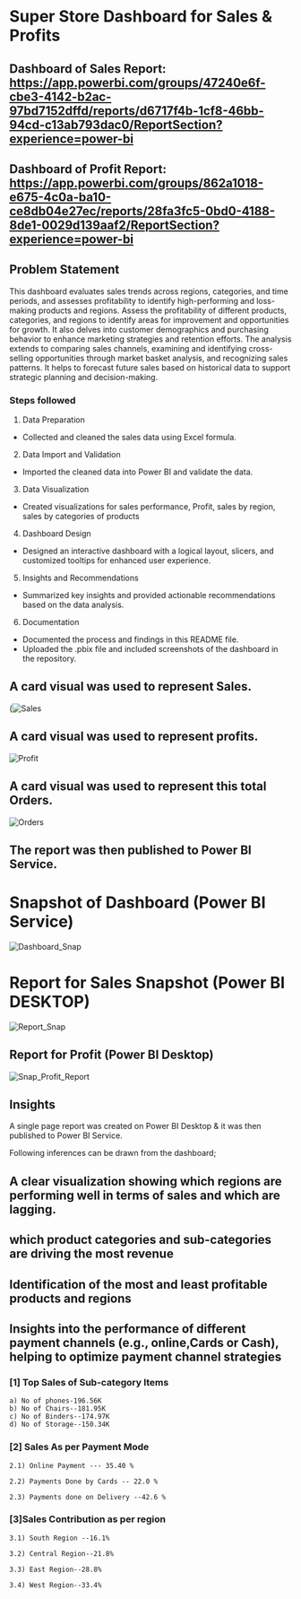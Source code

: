 # Super Store Dashboard for Sales & Profits

## Dashboard of Sales Report: https://app.powerbi.com/groups/47240e6f-cbe3-4142-b2ac-97bd7152dffd/reports/d6717f4b-1cf8-46bb-94cd-c13ab793dac0/ReportSection?experience=power-bi

## Dashboard of Profit Report: https://app.powerbi.com/groups/862a1018-e675-4c0a-ba10-ce8db04e27ec/reports/28fa3fc5-0bd0-4188-8de1-0029d139aaf2/ReportSection?experience=power-bi

## Problem Statement

This dashboard evaluates sales trends across regions, categories, and time periods, and assesses profitability to identify high-performing and loss-making products and regions. Assess the profitability of different products, categories, and regions to identify areas for improvement and opportunities for growth. It also delves into customer demographics and purchasing behavior to enhance marketing strategies and retention efforts. The analysis extends to comparing sales channels, examining and identifying cross-selling opportunities through market basket analysis, and recognizing sales patterns. It helps to forecast future sales based on historical data to support strategic planning and decision-making.


### Steps followed 

1. Data Preparation
- Collected and cleaned the sales data using Excel formula.

2. Data Import and Validation
- Imported the cleaned data into Power BI and validate the data.

3. Data Visualization
- Created visualizations for sales performance, Profit, sales by region, sales by categories of products

4. Dashboard Design
- Designed an interactive dashboard with a logical layout, slicers, and customized tooltips for enhanced user experience.

5. Insights and Recommendations
- Summarized key insights and provided actionable recommendations based on the data analysis.

6. Documentation
- Documented the process and findings in this README file.
- Uploaded the .pbix file and included screenshots of the dashboard in the repository.


        
## A card visual was used to represent Sales.

(![Sales](https://github.com/ImtyazAhamad/PowerBI_Project/assets/120785398/a7a84756-82f1-448c-8393-c7d329457c76)

 
 ## A card visual was used to represent profits.
  
 ![Profit](https://github.com/ImtyazAhamad/PowerBI_Project/assets/120785398/887a01a8-bcce-420e-bc1c-14cd6b6569d1)

    
 ## A card visual was used to represent this total Orders.
 
 ![Orders](https://github.com/ImtyazAhamad/PowerBI_Project/assets/120785398/2dd582ef-f91c-4d25-9a27-81067463cc8d)

 
 ## The report was then published to Power BI Service.

 # Snapshot of Dashboard (Power BI Service)

![Dashboard_Snap](https://github.com/ImtyazAhamad/PowerBI_Project/assets/120785398/4b6587b3-d49d-434a-a1e1-b38b878295f7)

 
 # Report for Sales Snapshot (Power BI DESKTOP)
 
![Report_Snap](https://github.com/ImtyazAhamad/PowerBI_Project/assets/120785398/b7f978cb-a386-4d06-8a63-8006a9447dc0)

## Report for Profit (Power BI Desktop)

 ![Snap_Profit_Report](https://github.com/ImtyazAhamad/PowerBI_Project/assets/120785398/3274d256-3960-434d-86e3-c22cdf782338)

 ## Insights

 A single page report was created on Power BI Desktop & it was then published to Power BI Service.

 Following inferences can be drawn from the dashboard;


 ## A clear visualization showing which regions are performing well in terms of sales and which are lagging. 

 ## which product categories and sub-categories are driving the most revenue

 ## Identification of the most and least profitable products and regions

 ## Insights into the performance of different payment channels (e.g., online,Cards or Cash), helping to optimize payment channel strategies

           
### [1] Top Sales of Sub-category Items

    a) No of phones-196.56K
    b) No of Chairs--181.95K
    c) No of Binders--174.97K
    d) No of Storage--150.34K
  
### [2] Sales As per Payment Mode

    2.1) Online Payment --- 35.40 %

    2.2) Payments Done by Cards -- 22.0 %
       
    2.3) Payments done on Delivery --42.6 % 

 
### [3]Sales Contribution as per region
 
    3.1) South Region --16.1%

    3.2) Central Region--21.8%
 
    3.3) East Region--28.8%
 
    3.4) West Region--33.4%
 

